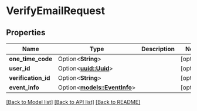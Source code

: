 # VerifyEmailRequest

## Properties

Name | Type | Description | Notes
------------ | ------------- | ------------- | -------------
**one_time_code** | Option<**String**> |  | [optional]
**user_id** | Option<[**uuid::Uuid**](uuid::Uuid.md)> |  | [optional]
**verification_id** | Option<**String**> |  | [optional]
**event_info** | Option<[**models::EventInfo**](EventInfo.md)> |  | [optional]

[[Back to Model list]](../README.md#documentation-for-models) [[Back to API list]](../README.md#documentation-for-api-endpoints) [[Back to README]](../README.md)


